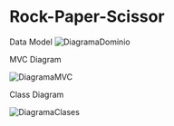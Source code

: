 # Rock-Paper-Scissor

Data Model
![DiagramaDominio](https://user-images.githubusercontent.com/118752144/204576903-505c0473-5d72-44d1-81b4-e8e5f178a02c.svg)

MVC Diagram

![DiagramaMVC](https://user-images.githubusercontent.com/118752144/204576928-c3ae3728-ffec-48d4-a6c3-a9a17b327d8a.svg)

Class Diagram

![DiagramaClases](https://user-images.githubusercontent.com/118752144/204576939-31110ca6-103c-47d6-8e5f-a8e616c3644f.svg)
